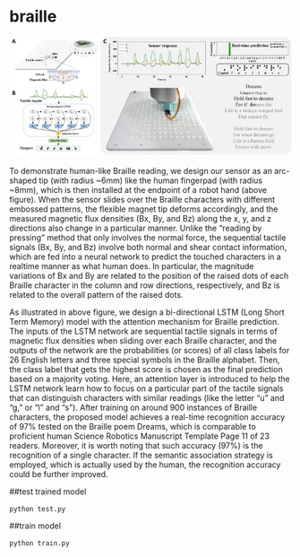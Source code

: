 # braille
![Alt text](fig/overview.jpg "overview")

To demonstrate human-like Braille reading, we design our sensor as an arc-shaped tip (with
radius ~6mm) like the human fingerpad (with radius ~8mm), which is then installed at the
endpoint of a robot hand (above figure). When the sensor slides over the Braille characters with
different embossed patterns, the flexible magnet tip deforms accordingly, and the measured
magnetic flux densities (Bx, By, and Bz) along the x, y, and z directions also change in a
particular manner. Unlike the “reading by pressing” method that only involves the normal
force, the sequential tactile signals (Bx, By, and Bz) involve both normal and shear contact
information, which are fed into a neural network to predict the touched characters in a realtime
manner as what human does. In particular, the magnitude variations of Bx and By are
related to the position of the raised dots of each Braille character in the column and row
directions, respectively, and Bz is related to the overall pattern of the raised dots.


As illustrated in above figure, we design a bi-directional LSTM (Long Short Term Memory)
model with the attention mechanism for Braille prediction. The inputs of the LSTM network
are sequential tactile signals in terms of magnetic flux densities when sliding over each
Braille character, and the outputs of the network are the probabilities (or scores) of all class
labels for 26 English letters and three special symbols in the Braille alphabet. Then, the class
label that gets the highest score is chosen as the final prediction based on a majority voting.
Here, an attention layer is introduced to help the LSTM network learn how to focus on a
particular part of the tactile signals that can distinguish characters with similar readings (like
the letter “u” and “g,” or “l” and “s”). After training on around 900 instances of Braille
characters, the proposed model achieves a real-time recognition accuracy of 97% tested on
the Braille poem Dreams, which is comparable to proficient human
Science Robotics Manuscript Template Page 11 of 23
readers. Moreover, it is worth noting that such accuracy (97%) is the recognition of a single
character. If the semantic association strategy is employed, which is actually used by the
human, the recognition accuracy could be further improved.

##test trained model
```
python test.py

```


##train model
```
python train.py

```
